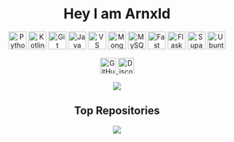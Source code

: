 <div align="center">


# Hey I am Arnxld

<!-- Skills -->
<p>
<a href="https://www.python.org/" target="_blank"><img src="https://raw.githubusercontent.com/danielcranney/readme-generator/main/public/icons/skills/python-colored.svg" title="Python" width="36" height="36"/></a>
<a href="https://kotlinlang.org/" target="_blank"><img src="https://raw.githubusercontent.com/danielcranney/readme-generator/main/public/icons/skills/kotlin-colored.svg" title="Kotlin" width="36" height="36"/></a>
<a href="https://git-scm.com/" target="_blank"><img src="https://raw.githubusercontent.com/danielcranney/readme-generator/main/public/icons/skills/git-colored.svg" title="Git" width="36" height="36"/></a>
<a href="https://www.oracle.com/java/" target="_blank"><img src="https://raw.githubusercontent.com/danielcranney/readme-generator/main/public/icons/skills/java-colored.svg" title="Java" width="36" height="36"/></a>
<a href="https://code.visualstudio.com/" target="_blank"><img src="https://raw.githubusercontent.com/danielcranney/readme-generator/main/public/icons/skills/visualstudiocode-colored.svg" title="VS Code" width="36" height="36"/></a>
<a href="https://www.mongodb.com/" target="_blank"><img src="https://raw.githubusercontent.com/danielcranney/readme-generator/main/public/icons/skills/mongodb-colored.svg" title="MongoDB" width="36" height="36"/></a>
<a href="https://www.mysql.com/" target="_blank"><img src="https://raw.githubusercontent.com/danielcranney/readme-generator/main/public/icons/skills/mysql-colored.svg" title="MySQL" width="36" height="36"/></a>
<a href="https://fastapi.tiangolo.com/" target="_blank"><img src="https://raw.githubusercontent.com/danielcranney/readme-generator/main/public/icons/skills/fastapi-colored.svg" title="Fast API" width="36" height="36"/></a>
<a href="https://flask.palletsprojects.com/" target="_blank"><img src="https://raw.githubusercontent.com/danielcranney/readme-generator/main/public/icons/skills/flask-colored-dark.svg" title="Flask" width="36" height="36"/></a>
<a href="https://supabase.io/" target="_blank"><img src="https://raw.githubusercontent.com/danielcranney/readme-generator/main/public/icons/skills/supabase-colored.svg" title="Supabase" width="36" height="36"/></a>
<a href="https://ubuntu.com/" target="_blank"><img src="https://raw.githubusercontent.com/danielcranney/readme-generator/main/public/icons/skills/ubuntu-colored.svg" title="Ubuntu" width="36" height="36"/></a>
</p>

<!-- Socials -->
<p>
<a href="https://github.com/Arnxld-afk" target="_blank">
<picture>
<source media="(prefers-color-scheme: dark)" srcset="https://raw.githubusercontent.com/danielcranney/readme-generator/main/public/icons/socials/github-dark.svg"/>
<source media="(prefers-color-scheme: light)" srcset="https://raw.githubusercontent.com/danielcranney/readme-generator/main/public/icons/socials/github.svg"/>
<img src="https://raw.githubusercontent.com/danielcranney/readme-generator/main/public/icons/socials/github.svg" width="32" height="32" title="GitHub"/>
</picture>
</a>
<a href="https://discord.com/users/968955869008101436" target="_blank">
<picture>
<source media="(prefers-color-scheme: dark)" srcset="https://raw.githubusercontent.com/danielcranney/readme-generator/main/public/icons/socials/discord-dark.svg"/>
<source media="(prefers-color-scheme: light)" srcset="https://raw.githubusercontent.com/danielcranney/readme-generator/main/public/icons/socials/discord.svg"/>
<img src="https://raw.githubusercontent.com/danielcranney/readme-generator/main/public/icons/socials/discord.svg" width="32" height="32" title="Discord"/>
</picture>
</a>
</p>

<!-- GitHub Stats -->
<a href="https://github.com/Arnxld-afk">
<img src="https://github-readme-stats.vercel.app/api/top-langs/?username=Arnxld-afk&langs_count=10&title_color=0891b2&text_color=ffffff&icon_color=0891b2&bg_color=1c1917&hide_border=true&locale=en&custom_title=Top%20Languages"/>
</a>

<!-- Top Repositories -->
<h2>Top Repositories</h2>
<a href="https://github.com/Arnxld-afk/Nodes">
<img src="https://github-readme-stats.vercel.app/api/pin/?username=Arnxld-afk&repo=Nodes&title_color=0891b2&text_color=ffffff&icon_color=0891b2&bg_color=1c1917&hide_border=true&locale=en"/>
</a>

</div>

